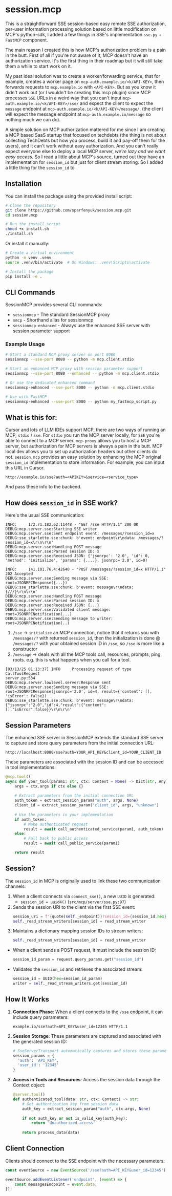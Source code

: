 # session.mcp

This is a straightforward SSE session-based easy remote SSE authorization, per-user information processing solution based on little modification on MCP's python-sdk, I added a few things in SSE's implementation `sse.py` + `FastMCP` component.  

The main reason I created this is how MCP's authorization problem is a pain in the butt. First of all if you're not aware of it, MCP doesn't have an authorization service. It's the first thing in their roadmap but it will still take them a while to start work on it. 

My past ideal solution was to create a worker/forwarding service, that for example, creates a worker page on `mcp-auth.example.io/<k/API-KEY>`, then forwards requests to `mcp.example.io` with `<API-KEY>`. But as you know it didn't work out (or I wouldn't be creating this mcp plugin) since MCP processes `SSE` URLs in a weird way that you can't input `mcp-auth.example.io/<k/API-KEY>/sse/` and expect the client to expect the `message` endpoint at `mcp-auth.example.io/<k/API-KEY>/message/`. (the client will expect the message endpoint at `mcp-auth.example.io/message` so nothing much we can do).

A simple solution on MCP authorization mattered for me since I am creating a MCP based SaaS startup that focused on techdebts (the thing is not about collecting TechDebts but how you process, build it and pay-off them for the users), and it can't work without easy authorization. And you can't really expect everyone else to deploy a local MCP server, *we're lazy and we want easy access.*  So I read a little about MCP's source, turned out they have an implementation for `session_id` but just for client stream storing. So I added a little thing for the `session_id` to 

## Installation

You can install the package using the provided install script:

```bash
# Clone the repository
git clone https://github.com/sparfenyuk/session.mcp.git
cd session.mcp

# Run the install script
chmod +x install.sh
./install.sh
```

Or install it manually:

```bash
# Create a virtual environment
python -m venv .venv
source .venv/bin/activate  # On Windows: .venv\Scripts\activate

# Install the package
pip install -e .
```

## CLI Commands

SessionMCP provides several CLI commands:

- `sessionmcp` - The standard SessionMCP proxy
- `smcp` - Shorthand alias for sessionmcp
- `sessionmcp-enhanced` - Always use the enhanced SSE server with session parameter support

### Example Usage

```bash
# Start a standard MCP proxy server on port 8080
sessionmcp --sse-port 8080 -- python -m mcp.client.stdio

# Start an enhanced MCP proxy with session parameter support
sessionmcp --sse-port 8080 --enhanced -- python -m mcp.client.stdio

# Or use the dedicated enhanced command
sessionmcp-enhanced --sse-port 8080 -- python -m mcp.client.stdio 

# Use with FastMCP
sessionmcp-enhanced --sse-port 8080 -- python my_fastmcp_script.py
```

## What is this for:
Cursor and lots of LLM IDEs support MCP, there are two ways of running an MCP, `stdio` / `sse`. 
For `stdio` you run the MCP server locally, for `SSE` you're able to connect to a MCP server. `mcp-proxy` allows you to host a MCP server, but authorization for MCP servers is always a pain in the butt. MCP local dev allows you to set up authorization headers but other clients do not. `session.mcp` provides an easy solution by enhancing the MCP original `session_id` implementation to store information. For example, you can input this URL in Cursor.

```
http://example.io/sse?auth=<APIKEY>&service=<service_type>
```

And pass these info to the backend.

## How does `session_id` in SSE work?

Here's the usual SSE communication:
```
INFO:     172.71.182.62:11448 - "GET /sse HTTP/1.1" 200 OK
DEBUG:mcp.server.sse:Starting SSE writer
DEBUG:mcp.server.sse:Sent endpoint event: /messages/?session_id=x
DEBUG:sse_starlette.sse:chunk: b'event: endpoint\r\ndata: /messages/?session_id=x\r\n\r\n'
DEBUG:mcp.server.sse:Handling POST message
DEBUG:mcp.server.sse:Parsed session ID: x
DEBUG:mcp.server.sse:Received JSON: {'jsonrpc': '2.0', 'id': 0, 'method': 'initialize', 'params': {....}, jsonrpc='2.0', id=0)

INFO:     141.101.76.4:42640 - "POST /messages/?session_id=x HTTP/1.1" 202 Accepted
DEBUG:mcp.server.sse:Sending message via SSE: root=JSONRPCResponse({...})
DEBUG:sse_starlette.sse:chunk: b'event: message\r\ndata: {///}\r\n\r\n'
DEBUG:mcp.server.sse:Handling POST message
DEBUG:mcp.server.sse:Parsed session ID: x
DEBUG:mcp.server.sse:Received JSON: {...}
DEBUG:mcp.server.sse:Validated client message: root=JSONRPCNotification(...)
DEBUG:mcp.server.sse:Sending message to writer: root=JSONRPCNotification(..)
```
1. `/sse` -> `initialize` an MCP connection, notice that it returns you with `/messages/?` with returned `session_id`, then the initialization is done @ `/messages/?` with your obtained session ID in `/sse`, so `/sse` is more like a constructor
2. `/message` -> deals with all the MCP tools call, resources, prompts, ping, roots. e.g. this is what happens when you call for a tool.

```
[03/13/25 01:13:37] INFO     Processing request of type CallToolRequest                                                                                               server.py:534
DEBUG:mcp.server.lowlevel.server:Response sent
DEBUG:mcp.server.sse:Sending message via SSE: root=JSONRPCResponse(jsonrpc='2.0', id=4, result={'content': [], 'isError': false})
DEBUG:sse_starlette.sse:chunk: b'event: message\r\ndata: {"jsonrpc":"2.0","id":4,"result":{"content":[],"isError":false}}\r\n\r\n'
```

## Session Parameters

The enhanced SSE server in SessionMCP extends the standard SSE server to capture and store query parameters from the initial connection URL:

```
http://localhost:8080/sse?auth=YOUR_API_KEY&client_id=YOUR_CLIENT_ID
```

These parameters are associated with the session ID and can be accessed in tool implementations:

```python
@mcp.tool()
async def your_tool(param1: str, ctx: Context = None) -> Dict[str, Any]:
    args = ctx.args if ctx else {}
    
    # Extract parameters from the initial connection URL
    auth_token = extract_session_param("auth", args, None)
    client_id = extract_session_param("client_id", args, "unknown")
    
    # Use the parameters in your implementation
    if auth_token:
        # Make authenticated request
        result = await call_authenticated_service(param1, auth_token)
    else:
        # Fall back to public access
        result = await call_public_service(param1)

    return result
```

## Session?
The `session_id` in MCP is originally used to link these two communication channels:

1. When a client connects via `connect_sse()`, a new `UUID` is generated:
	* `session_id = uuid4()` (`src/mcp/server/sse.py:97`)
2. Sends the session URI to the client via the first SSE event:
	```python
	session_uri = f"{quote(self._endpoint)}?session_id={session_id.hex}"
    self._read_stream_writers[session_id] = read_stream_writer
	```
3. Maintains a dictionary mapping session IDs to stream writers:
    ```python
    self._read_stream_writers[session_id] = read_stream_writer
    ```
* When a client sends a POST request, it must include the session ID:
    ```python
    session_id_param = request.query_params.get("session_id")
    ```
* Validates the `session_id` and retrieves the associated stream:
    ```python
    session_id = UUID(hex=session_id_param)
    writer = self._read_stream_writers.get(session_id)
    ```


## How It Works

1. **Connection Phase**: When a client connects to the `/sse` endpoint, it can include query parameters:
   ```
   example.io/sse?auth=API_KEY&user_id=12345 HTTP/1.1
   ```

2. **Session Storage**: These parameters are captured and associated with the generated session ID:
   ```python
   # SseServerTransport automatically captures and stores these parameters
   session_params = {
     'auth': 'API_KEY',
     'user_id': '12345'
   }
   ```

3. **Access in Tools and Resources**: Access the session data through the Context object:
   ```python
   @server.tool()
   def authenticated_tool(data: str, ctx: Context) -> str:
       # Get authentication key from session data
       auth_key = extract_session_param("auth", ctx.args, None)
       
       if not auth_key or not is_valid_key(auth_key):
           return "Unauthorized access"
           
       return process_data(data)
   ```

## Client Connection

Clients should connect to the SSE endpoint with the necessary parameters:

```javascript
const eventSource = new EventSource('/sse?auth=API_KEY&user_id=12345');

eventSource.addEventListener('endpoint', (event) => {
    const messagesEndpoint = event.data;
});
```
